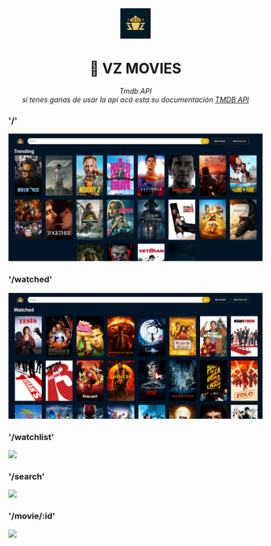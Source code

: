 
<div align="center">
<img src='./src/assets/logo.webp' width='60px' />
  
# 🍿 VZ MOVIES  
*Tmdb API*  
*si tenes ganas de usar la api acá esta su documentación [TMDB API](https://developer.themoviedb.org/reference/intro/getting-started)*
</div>

### '/'
<img src="./images/movie-home.png" >

### '/watched'
<img src="./images/movie-watched.png" >

### '/watchlist'
<img src="./images/movie-watchlist.png" >

### '/search'
<img src="./images/movie-search.png" >

### '/movie/:id'
<img src="./images/movie-detail.png" >












